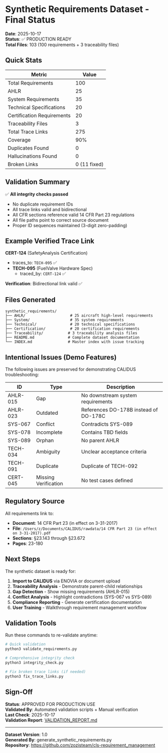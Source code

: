 # Synthetic Requirements Dataset - Final Status

**Date**: 2025-10-17  
**Status**: ✅ PRODUCTION READY  
**Total Files**: 103 (100 requirements + 3 traceability files)

## Quick Stats

| Metric | Value |
|--------|-------|
| Total Requirements | 100 |
| AHLR | 25 |
| System Requirements | 35 |
| Technical Specifications | 20 |
| Certification Requirements | 20 |
| Traceability Files | 3 |
| Total Trace Links | 275 |
| Coverage | 90% |
| Duplicates Found | 0 |
| Hallucinations Found | 0 |
| Broken Links | 0 (11 fixed) |

## Validation Summary

✅ **All integrity checks passed**
- No duplicate requirement IDs
- All trace links valid and bidirectional
- All CFR sections reference valid 14 CFR Part 23 regulations
- All file paths point to correct source document
- Proper ID sequences maintained (3-digit zero-padding)

## Example Verified Trace Link

**CERT-124** (SafetyAnalysis Certification)
- traces_to: `TECH-095` ✅
- **TECH-095** (FuelValve Hardware Spec)
  - traced_by: `CERT-124` ✅

**Verification**: Bidirectional link valid ✅

## Files Generated

```
synthetic_requirements/
├── AHLR/                    # 25 aircraft high-level requirements
├── System/                  # 35 system requirements
├── Technical/               # 20 technical specifications
├── Certification/           # 20 certification requirements
├── Traceability/           # 3 traceability analysis files
├── README.md               # Complete dataset documentation
└── INDEX.md                # Master index with issue tracking
```

## Intentional Issues (Demo Features)

The following issues are preserved for demonstrating CALIDUS troubleshooting:

| ID | Type | Description |
|----|------|-------------|
| AHLR-015 | Gap | No downstream system requirements |
| AHLR-023 | Outdated | References DO-178B instead of DO-178C |
| SYS-067 | Conflict | Contradicts SYS-089 |
| SYS-078 | Incomplete | Contains TBD fields |
| SYS-089 | Orphan | No parent AHLR |
| TECH-034 | Ambiguity | Unclear acceptance criteria |
| TECH-091 | Duplicate | Duplicate of TECH-092 |
| CERT-045 | Missing Verification | No test cases defined |

## Regulatory Source

All requirements link to:
- **Document**: 14 CFR Part 23 (in effect on 3-31-2017)
- **File**: `/Users/z/Documents/CALIDUS/rawdata/14 CFR Part 23 (in effect on 3-31-2017).pdf`
- **Sections**: §23.143 through §23.672
- **Pages**: 23-180

## Next Steps

The synthetic dataset is ready for:

1. **Import to CALIDUS** via ENOVIA or document upload
2. **Traceability Analysis** - Demonstrate parent-child relationships
3. **Gap Detection** - Show missing requirements (AHLR-015)
4. **Conflict Analysis** - Highlight contradictions (SYS-067 vs SYS-089)
5. **Compliance Reporting** - Generate certification documentation
6. **User Training** - Walkthrough requirement management workflow

## Validation Tools

Run these commands to re-validate anytime:

```bash
# Quick validation
python3 validate_requirements.py

# Comprehensive integrity check
python3 integrity_check.py

# Fix broken trace links (if needed)
python3 fix_trace_links.py
```

## Sign-Off

**Status**: APPROVED FOR PRODUCTION USE  
**Validated By**: Automated validation scripts + Manual verification  
**Last Check**: 2025-10-17  
**Validation Report**: [VALIDATION_REPORT.md](VALIDATION_REPORT.md)

---

**Dataset Version**: 1.0  
**Generated By**: generate_synthetic_requirements.py  
**Repository**: https://github.com/zozisteam/cls-requirement_management
